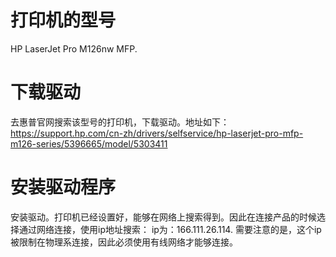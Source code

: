 # 打印机的型号
HP LaserJet Pro M126nw MFP.

# 下载驱动

去惠普官网搜索该型号的打印机，下载驱动。地址如下：
https://support.hp.com/cn-zh/drivers/selfservice/hp-laserjet-pro-mfp-m126-series/5396665/model/5303411

# 安装驱动程序
安装驱动。打印机已经设置好，能够在网络上搜索得到。因此在连接产品的时候选择通过网络连接，使用ip地址搜索：
ip为：166.111.26.114.
需要注意的是，这个ip被限制在物理系连接，因此必须使用有线网络才能够连接。
